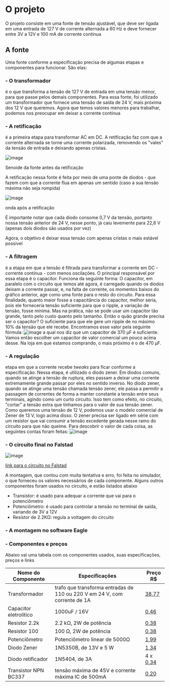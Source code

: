 # O projeto

O projeto consiste em uma fonte de tensão ajustável, que deve ser ligada em uma entrada de 127 V de corrente alternada a 60 Hz e deve fornecer entre 3V a 12V e 100 mA
de corrente contínua

## A fonte

Uma fonte conforme a especificação precisa de algumas etapas e componentes para funcionar. São elas:

### - O transformador
  é o que transforma a tensão de 127 V de entrada em uma tensão menor, para que passe pelos demais componentes. Para
  essa fonte, foi utilizado um transformador que fornece uma tensão de saída de 24 V, mais próxima dos 12 V que queremos.
  Agora que temos valores menores para trabalhar, podemos nos preocupar em deixar a corrente contínua
 
### - A retificação
  é a primeira etapa para transformar AC em DC. A retificação faz com que a corrente alternada se torne uma corrente polarizada, removendo
  os "vales" da tensão de entrada e deixando apenas cristas.  
  
 ![image](https://user-images.githubusercontent.com/37711709/126834291-d438e1ff-30fb-4e94-9e6a-74ddc0e0cbf7.png)
  
  Senoide da fonte antes da retificação
  
  A retificação nessa fonte é feita por meio de uma ponte de diodos - que fazem com que a corrente flua em apenas um sentido (caso a sua tensão máxima não seja rompida)
  
  ![image](https://user-images.githubusercontent.com/37711709/126835671-2c83ff85-1724-4511-8bfe-9ac3e551dd7d.png)
  
  onda após a retificação
  
  É importante notar que cada diodo consome 0,7 V da tensão, portanto nossa tensão anterior de 24 V, nesse
  ponto, já caiu levemente para 22,6 V (apenas dois diodos são usados por vez)
  
  Agora, o objetivo é deixar essa tensão com apenas cristas o mais estável possível
  
### - A filtragem
  é a etapa em que a tensão é filtrada para transformar a corrente em DC - corrente contínua - com menos oscilações.
  O principal responsável por essa etapa é o capacitor. Funciona da seguinte forma:
  O capacitor, em paralelo com o circuito que temos até agora, é carregado quando os diodos deixam a corrente passar, e, na falta
  de corrente, os momentos baixos do gráfico anterior, age como uma fonte para o resto do circuito.
  Para essa finalidade, quanto maior fosse a capacitância do capacitor, melhor seria, pois ele forneceria
  tensão suficiente para que o ripple, a variação de tensão, fosse mínima. Mas na prática, não se pode
  usar um capacitor tão grande, tanto pelo custo quanto pelo tamanho. Então o quão grande precisa ser o capacitor? O suficiente para que ele gere um ripple de no
  máximo 10% da tensão que ele recebe. Encontramos esse valor pela seguinte fórmula:
 ![image](https://user-images.githubusercontent.com/37711709/126879908-ea724e0a-bfeb-4d49-94d0-6d29a73d3e90.png)
 a qual nos diz que um capacitor de 370 µF é suficiente. Vamos então escolher um capacitor de valor comercial um pouco acima desse. Na loja em que estamos comprando, o mais
 próximo é o de 470 µF.
  
### - A regulação
  etapa em que a corrente recebe _tweaks_ para ficar conforme a especificação. Nessa etapa, é utilizado o diodo zener. Em diodos comuns, quando se atinge a tensão de ruptura, eles passam a deixar uma corrente extremamente grande passar por eles no sentido inverso. No diodo zener, quando se atinge uma tensão chamada tensão zener, ele passa a permitir a passagem de correntes de forma a manter constante a tensão entre seus terminais, agindo como um curto circuito. Isso tem como efeito, no circuito, "cortar" a tensão extra que tinhamos para o valor de sua tensão zener. Como queremos uma tensão de 12 V, podemos usar o modelo comercial de Zener de 13 V, logo acima disso. O zener precisa ser ligado em série com um resistor que vai consumir a tensão excedente gerada nesse ramo do circuito para que não queime.
  Para descobrir o valor de cada coisa, as seguintes contas foram feitas:
  ![image](https://user-images.githubusercontent.com/37711709/126880007-42db48d5-3b0d-4b5d-b8b0-cff4bf9977ca.png)



### - O circuito final no Falstad
![image](https://user-images.githubusercontent.com/37711709/126880065-30782e70-d934-4b1c-967f-8998f241e2df.png)


[link para o circuito no Falstad](https://tinyurl.com/yg83f8tj)

A montagem, que contou com muita tentativa e erro, foi feita no simulador, o que forneceu os valores necessários de cada componente. Alguns outros componentes foram usados no circuito, e estão listados abaixo

  - Transistor: é usado para adequar a corrente que vai para o potenciômetro
  - Potenciômetro: é usado para controlar a tensão no terminal de saída, variando de 3V a 12V
  - Resistor de 2.2KΩ: regula a voltagem do circuito

### - A montagem no software Eagle
  
 ### - Componentes e preços
 Abaixo vai uma tabela com os componentes usados, suas especificações, preços e links
 
 |Nome do Componente |Especificações|Preço R$ |
 |-------------------|--------------|------|
 |Transformador|trafo que transforma entradas de 110 ou 220 V em 24 V, com corrente de 1A|[38,77](https://www.baudaeletronica.com.br/transformador-trafo-1a-24v.html)|
 |Capacitor eletrolítico|1000uF / 16V|[0,46](https://www.baudaeletronica.com.br/capacitor-eletrolitico-1000uf-16v.html)|
 |Resistor 2.2k|2.2 kΩ, 2W de potência|[0,38](https://www.baudaeletronica.com.br/resistor-2k2-5-2w.html)|
 |Resistor 100|100 Ω, 2W de potência|[0,38](https://www.baudaeletronica.com.br/resistor-100r-5-2w.html)|
 |Potenciômetro|Potenciômetro linear de 5000Ω|[1,99](https://www.baudaeletronica.com.br/potenciometro-linear-de-5k-5000.html)|
 |Diodo Zener|1N5350B, de 13V e 5 W|[1,34](https://www.baudaeletronica.com.br/diodo-zener-1n5350b-13v-5w.html)|
 |Diodo retificador|1N5404, de 3A|4 x [0,34](https://www.baudaeletronica.com.br/diodo-1n5404.html)|
 |Transistor NPN BC337|tensão máxima de 45V e corrente máxima IC de 500mA|[0,20](https://www.baudaeletronica.com.br/transistor-npn-bc337.html)|
 
